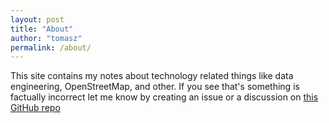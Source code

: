 ```yaml
---
layout: post
title: "About"
author: "tomasz"
permalink: /about/
---
```


This site contains my notes about technology related things like data engineering, OpenStreetMap, and other. If you see that's something is factually incorrect let me know by creating an issue or a discussion on [this GitHub repo](https://github.com/ttomasz/ttomasz.github.io)

